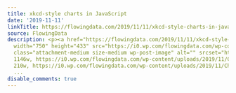 ```yaml
---
title: xkcd-style charts in JavaScript
date: '2019-11-11'
linkTitle: https://flowingdata.com/2019/11/11/xkcd-style-charts-in-javascript/
source: FlowingData
description: <p><a href="https://flowingdata.com/2019/11/11/xkcd-style-charts-in-javascript/"><img
  width="750" height="433" src="https://i0.wp.com/flowingdata.com/wp-content/uploads/2019/11/Chart-xkcd.png?fit=750%2C433&amp;ssl=1"
  class="attachment-medium size-medium wp-post-image" alt="" srcset="https://i0.wp.com/flowingdata.com/wp-content/uploads/2019/11/Chart-xkcd.png?w=1146&amp;ssl=1
  1146w, https://i0.wp.com/flowingdata.com/wp-content/uploads/2019/11/Chart-xkcd.png?resize=210%2C121&amp;ssl=1
  210w, https://i0.wp.com/flowingdata.com/wp-content/uploads/2019/11/Chart-xkcd.png?resize=750%2C433&amp;ssl=1
  ...
disable_comments: true
---
```

<p><a href="https://flowingdata.com/2019/11/11/xkcd-style-charts-in-javascript/"><img width="750" height="433" src="https://i0.wp.com/flowingdata.com/wp-content/uploads/2019/11/Chart-xkcd.png?fit=750%2C433&amp;ssl=1" class="attachment-medium size-medium wp-post-image" alt="" srcset="https://i0.wp.com/flowingdata.com/wp-content/uploads/2019/11/Chart-xkcd.png?w=1146&amp;ssl=1 1146w, https://i0.wp.com/flowingdata.com/wp-content/uploads/2019/11/Chart-xkcd.png?resize=210%2C121&amp;ssl=1 210w, https://i0.wp.com/flowingdata.com/wp-content/uploads/2019/11/Chart-xkcd.png?resize=750%2C433&amp;ssl=1 ...